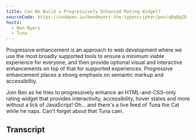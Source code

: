 ```yaml
---
title: Can We Build a Progressively Enhanced Rating Widget?
sourceCode: https://codepen.io/bendmyers-the-typescripter/pen/qBqQqZO
hosts:
  - Ben Myers
  - Tuna
---
```


Progressive enhancement is an approach to web development where we use the most broadly supported tools to ensure a minimum viable experience for everyone, and then provide optional visual and interactive enhancements on top of that for supported experiences. Progressive enhancement places a strong emphasis on semantic markup and accessibility.

Join Ben as he tries to progressively enhance an HTML-and-CSS-only rating widget that provides interactivity, accessibility, hover states and more without a lick of JavaScript! Oh… and there's a live feed of Tuna the Cat while he naps. Can't forget about that Tuna cam.

## Transcript